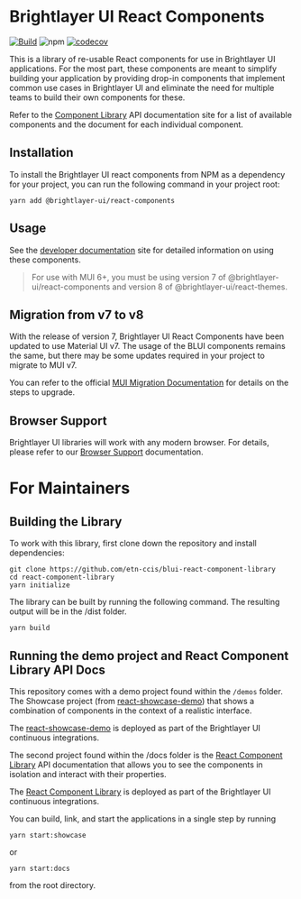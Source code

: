 # Brightlayer UI React Components

[![Build](https://github.com/etn-ccis/blui-react-component-library/actions/workflows/blui-ci.yml/badge.svg?branch=master)](https://github.com/etn-ccis/blui-react-component-library/actions/workflows/blui-ci.yml)
![npm](https://img.shields.io/npm/v/@brightlayer-ui/react-components?label=%40brightlayer-ui%2Freact-components) [![codecov](https://codecov.io/gh/etn-ccis/blui-react-component-library/branch/master/graph/badge.svg?token=HQFW5YF7WP)](https://codecov.io/gh/etn-ccis/blui-react-component-library)

This is a library of re-usable React components for use in Brightlayer UI applications. For the most part, these components are meant to simplify building your application by providing drop-in components that implement common use cases in Brightlayer UI and eliminate the need for multiple teams to build their own components for these.

Refer to the [Component Library](https://brightlayer-ui-components.github.io/react) API documentation site for a list of available components and the document for each individual component.

## Installation

To install the Brightlayer UI react components from NPM as a dependency for your project, you can run the following command in your project root:

```shell
yarn add @brightlayer-ui/react-components
```

## Usage

See the [developer documentation](https://brightlayer-ui-components.github.io/react) site for detailed information on using these components.

> For use with MUI 6+, you must be using version 7 of @brightlayer-ui/react-components and version 8 of @brightlayer-ui/react-themes.

## Migration from v7 to v8

With the release of version 7, Brightlayer UI React Components have been updated to use Material UI v7. The usage of the BLUI components remains the same, but there may be some updates required in your project to migrate to MUI v7.

You can refer to the official [MUI Migration Documentation](https://mui.com/material-ui/migration/upgrade-to-v7/) for details on the steps to upgrade.

## Browser Support

Brightlayer UI libraries will work with any modern browser. For details, please refer to our [Browser Support](https://brightlayer-ui.github.io/development/frameworks-web/react#browser-support) documentation.

# For Maintainers

## Building the Library

To work with this library, first clone down the repository and install dependencies:

```shell
git clone https://github.com/etn-ccis/blui-react-component-library
cd react-component-library
yarn initialize
```

The library can be built by running the following command. The resulting output will be in the /dist folder.

```shell
yarn build
```

## Running the demo project and React Component Library API Docs

This repository comes with a demo project found within the `/demos` folder.
The Showcase project (from [react-showcase-demo](https://github.com/etn-ccis/blui-react-showcase-demo)) that shows a combination of components in the context of a realistic interface.

The [react-showcase-demo](https://blui-react-showcase.web.app/templates/dashboard) is deployed as part of the Brightlayer UI continuous integrations.

The second project found within the /docs folder is the [React Component Library](https://github.com/etn-ccis/blui-react-component-library/tree/master/docs) API documentation that allows you to see the components in isolation and interact with their properties.

The [React Component Library](https://brightlayer-ui-components.github.io/react/) is deployed as part of the Brightlayer UI continuous integrations.

You can build, link, and start the applications in a single step by running

```shell
yarn start:showcase
```

or

```shell
yarn start:docs
```

from the root directory.